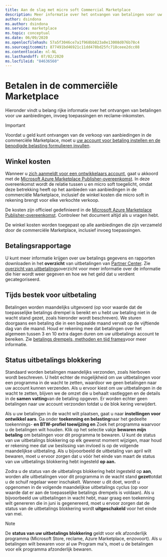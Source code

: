 ```yaml
---
title: Aan de slag met micro soft Commercial Marketplace
description: Meer informatie over het ontvangen van betalingen voor uw inkomsten in micro soft Commercial Marketplace.
author: dsindona
ms.author: dsindona
ms.service: marketplace
ms.topic: conceptual
ms.date: 06/09/2020
ms.openlocfilehash: 57a5f3046ce7a1f968bb823a0e13008d076b78c4
ms.sourcegitcommit: 877491bd46921c11dd478bd25fc718ceee2dcc08
ms.contentlocale: nl-NL
ms.lasthandoff: 07/02/2020
ms.locfileid: "84636560"
---
```

# <a name="getting-paid-in-the-commercial-marketplace"></a>Betalen in de commerciële Marketplace

Hieronder vindt u belang rijke informatie over het ontvangen van betalingen voor uw aanbiedingen, invoeg toepassingen en reclame-inkomsten.

> [!IMPORTANT]
> Voordat u geld kunt ontvangen van de verkoop van aanbiedingen in de commerciële Marketplace, moet u [uw account voor betaling instellen en de benodigde belasting formulieren invullen](set-up-your-payout-account-tax-forms.md).

## <a name="store-fee"></a>Winkel kosten

Wanneer u [zich aanmeldt voor een ontwikkelaars account](https://go.microsoft.com/fwlink/p/?LinkID=615100), gaat u akkoord met de [Microsoft Azure Marketplace Publisher-overeenkomst](https://go.microsoft.com/fwlink/p/?LinkID=699560). In deze overeenkomst wordt de relatie tussen u en micro soft toegelicht, omdat deze betrekking heeft op het aanbieden van aanbiedingen in de commerciële Marketplace, inclusief de winkel kosten die micro soft in rekening brengt voor elke verkochte verkoop.

De kosten zijn officieel gedefinieerd in de [Microsoft Azure Marketplace Publisher-overeenkomst](https://go.microsoft.com/fwlink/p/?LinkID=699560). Controleer het document altijd als u vragen hebt.

De winkel kosten worden toegepast op alle aanbiedingen die zijn verzameld door de commerciële Marketplace, inclusief invoeg toepassingen.

## <a name="payout-reporting"></a>Betalingsrapportage

U kunt meer informatie krijgen over uw betalings gegevens en rapporten downloaden in het **overzicht** van uitbetalingen van [Partner Center](https://partner.microsoft.com/dashboard). Zie [overzicht van uitbetalings](payout-summary-overview.md)overzicht voor meer informatie over de informatie die hier wordt weer gegeven en hoe we het geld dat u verdient gecategoriseerd.

## <a name="payout-time-frame"></a>Tijds bestek voor uitbetaling

Betalingen worden maandelijks uitgevoerd (op voor waarde dat de toepasselijke betalings drempel is bereikt en u hebt uw betaling niet in de wacht stand gezet, zoals hieronder wordt beschreven). We sturen doorgaans een betaling die in een bepaalde maand vervalt op de vijftiende dag van die maand. Houd er rekening mee dat betalingen over het algemeen tussen 3 en 10 extra dagen duren om uw uitbetalings account te bereiken. Zie [betalings drempels, methoden en tijd frames](payment-thresholds-methods-timeframes.md)voor meer informatie.

## <a name="payout-hold-status"></a>Status uitbetalings blokkering

Standaard worden betalingen maandelijks verzonden, zoals hierboven wordt beschreven. U hebt echter de mogelijkheid om uw uitbetalingen voor een programma in de wacht te zetten, waardoor we geen betalingen naar uw account kunnen verzenden. Als u ervoor kiest om uw uitbetalingen in de wacht te zetten, blijven we de omzet die u behaalt vastleggen en de details in de **samen vatting**van de betaling opgeven. Er worden echter geen betalingen naar uw account verzonden totdat u de blok kering verwijdert.

Als u uw betalingen in de wacht wilt plaatsen, gaat u naar **instellingen voor ontwikkel aars**. Ga onder **toekenning en belasting**naar het gedeelte toekennings- **en BTW-profiel toewijzing en** Zoek het programma waarvoor u de betalingen wilt houden. Klik op het selectie vakje **bewaren mijn betaling** om betalingen voor dit programma te bewaren. U kunt de status van uw uitbetalings blokkering op elk gewenst moment wijzigen, maar houd er rekening mee dat uw beslissing van invloed is op de volgende maandelijkse uitbetaling. Als u bijvoorbeeld de uitbetaling van april wilt bewaren, moet u ervoor zorgen dat u vóór het einde van maart de status van uw uitbetalings blokkering hebt ingesteld **op aan.**

Zodra u de status van de uitbetalings blokkering hebt ingesteld op **aan**, worden alle uitbetalingen voor dit programma in de wacht stand **gezet**totdat u de schuif regelaar weer inschakelt. Wanneer u dit doet, wordt u opgenomen in de volgende maandelijkse uitbetalings cyclus (op voor waarde dat er aan de toepasselijke betalings drempels is voldaan). Als u bijvoorbeeld uw uitbetalingen in wacht hebt, maar graag een toekenning wilt genereren die in juni is gegenereerd, moet u ervoor zorgen dat de status van de uitbetalings blokkering wordt **uitgeschakeld** voor het einde van mei.

> [!NOTE]
> De **status van uw uitbetalings blokkering** geldt voor elk afzonderlijk programma (Microsoft Store, reclame, Azure Marketplace, enzovoort). Als u betalingen wilt bewaren voor al uw Program ma's, moet u de betalingen voor elk programma afzonderlijk bewaren.
